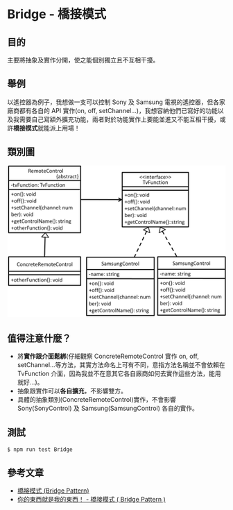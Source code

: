 # Bridge - 橋接模式
## 目的
主要將抽象及實作分開，使之能個別獨立且不互相干擾。

## 舉例
以遙控器為例子，我想做一支可以控制 Sony 及 Samsung 電視的遙控器，但各家廠商都有各自的 API 實作(on, off, setChannel...)，我想容納他們已寫好的功能以及我需要自己寫額外擴充功能，兩者對於功能實作上要能並進又不能互相干擾，或許**橋接模式**就能派上用場！

## 類別圖
![Image](uml/example.jpg)

## 值得注意什麼？
- 將**實作跟介面鬆綁**(仔細觀察 ConcreteRemoteControl 實作 on, off, setChannel...等方法，其實方法命名上可有不同，意指方法名稱並不會依賴在 TvFunction 介面，因為我並不在意其它各自廠商如何去實作這些方法，能用就好...)。
- 抽象跟實作可以**各自擴充**，不影響雙方。
- 具體的抽象類別(ConcreteRemoteControl)實作，不會影響 Sony(SonyControl) 及 Samsung(SamsungControl) 各自的實作。

## 測試
```
$ npm run test Bridge
```

## 參考文章
 - [橋接模式 (Bridge Pattern)](http://corrupt003-design-pattern.blogspot.com/2017/01/bridge-pattern.html)
 - [你的東西就是我的東西！ - 橋接模式 ( Bridge Pattern )](https://ithelp.ithome.com.tw/articles/10207956?sc=iThelpR)